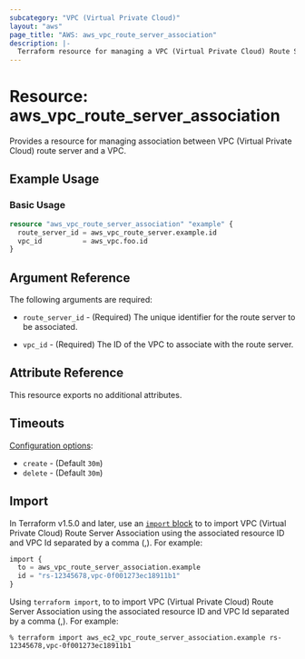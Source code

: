 ```yaml
---
subcategory: "VPC (Virtual Private Cloud)"
layout: "aws"
page_title: "AWS: aws_vpc_route_server_association"
description: |-
  Terraform resource for managing a VPC (Virtual Private Cloud) Route Server Association.
---
```

# Resource: aws_vpc_route_server_association

  Provides a resource for managing association between VPC (Virtual Private Cloud) route server and a VPC.

## Example Usage

### Basic Usage

```terraform
resource "aws_vpc_route_server_association" "example" {
  route_server_id = aws_vpc_route_server.example.id
  vpc_id          = aws_vpc.foo.id
}
```

## Argument Reference

The following arguments are required:

* `route_server_id` - (Required) The unique identifier for the route server to be associated.

* `vpc_id` - (Required) The ID of the VPC to associate with the route server.

## Attribute Reference

This resource exports no additional attributes.

## Timeouts

[Configuration options](https://developer.hashicorp.com/terraform/language/resources/syntax#operation-timeouts):

* `create` - (Default `30m`)
* `delete` - (Default `30m`)

## Import

In Terraform v1.5.0 and later, use an [`import` block](https://developer.hashicorp.com/terraform/language/import) to  to import VPC (Virtual Private Cloud) Route Server Association using the associated resource ID and VPC Id separated by a comma (,). For example:

```terraform
import {
  to = aws_vpc_route_server_association.example
  id = "rs-12345678,vpc-0f001273ec18911b1"
}
```

Using `terraform import`, to  to import VPC (Virtual Private Cloud) Route Server Association using the associated resource ID and VPC Id separated by a comma (,). For example:

```console
% terraform import aws_ec2_vpc_route_server_association.example rs-12345678,vpc-0f001273ec18911b1
```
